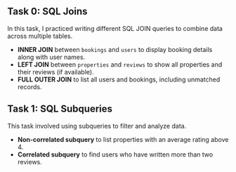 ## Task 0: SQL Joins

In this task, I practiced writing different SQL JOIN queries to combine data across multiple tables.

- **INNER JOIN** between `bookings` and `users` to display booking details along with user names.
- **LEFT JOIN** between `properties` and `reviews` to show all properties and their reviews (if available).
- **FULL OUTER JOIN** to list all users and bookings, including unmatched records.

## Task 1: SQL Subqueries

This task involved using subqueries to filter and analyze data.

- **Non-correlated subquery** to list properties with an average rating above 4.
- **Correlated subquery** to find users who have written more than two reviews.
